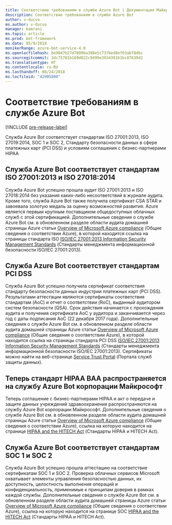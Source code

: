 ```yaml
---
title: Соответствие требованиям в службе Azure Bot | Документация Майкрософт
description: Соответствие требованиям в службе Azure Bot
author: v-ducvo
ms.author: v-ducvo
manager: kamrani
ms.topic: article
ms.prod: bot-framework
ms.date: 05/9/2018
monikerRange: azure-bot-service-4.0
ms.openlocfilehash: be9047b27d7899ba398e5c737bed8ef03abf8dbc
ms.sourcegitcommit: 2dc75701b169d822c9499e393439161bc87639d2
ms.translationtype: HT
ms.contentlocale: ru-RU
ms.lasthandoff: 08/24/2018
ms.locfileid: "42905898"
---
```

# <a name="bot-service-compliance"></a>Соответствие требованиям в службе Azure Bot

[!INCLUDE [pre-release-label](../includes/pre-release-label.md)]

Служба Azure Bot соответствует стандартам ISO 27001:2013, ISO 27019:2014, SOC 1 и SOC 2, Стандарту безопасности данных в сфере платежных карт (PCI DSS) и условиям соглашения с бизнес-партнерами HIPAA

## <a name="azure-bot-service-is-compliant-with-iso-270012013-and-iso-270182014"></a>Служба Azure Bot соответствует стандартам ISO 27001:2013 и ISO 27018:2014 
Служба Azure Bot успешно прошла аудит ISO 27001:2013 и ISO 27018:2014 без указания каких-либо несоответствий в журнале аудита. Кроме того, служба Azure Bot также получила сертификат CSA STAR и завоевала золотую медаль за оценку возможностей развития.  Azure является первым крупным поставщиком общедоступных облачных служб с этой сертификацией. Дополнительные сведения о службе Azure Bot см. в обновленном разделе области аудита домашней страницы Azure статьи [Overview of Microsoft Azure compliance](https://gallery.technet.microsoft.com/Overview-of-Azure-c1be3942) (Общие сведения о соответствии Azure), в которой находится ссылка на страницы стандарта ISO [ISO/IEC 27001:2013 Information Security Management Standards](https://www.microsoft.com/en-us/trustcenter/compliance/iso-iec-27001) (Стандарты менеджмента информационной безопасности ISO/IEC 27001:2013).  
 
## <a name="azure-bot-service-is-compliant-with-pci-dss"></a>Служба Azure Bot соответствует стандартам PCI DSS
Служба Azure Bot успешно получила сертификат соответствия стандарту безопасности данных индустрии платежных карт (PCI DSS). Результатами аттестации являются сертификаты соответствия стандартам (AoC) и отчет о соответствии (RoC), выданный аудитором систем безопасности (QSA). Срок действия начинается с прохождения аудита и получения сертификата AoC у аудитора и заканчивается через год с даты подписания AoC (22 декабря 2017 года). Дополнительные сведения о службе Azure Bot см. в обновленном разделе области аудита домашней страницы Azure статьи [Overview of Microsoft Azure compliance](https://gallery.technet.microsoft.com/Overview-of-Azure-c1be3942) (Общие сведения о соответствии Azure), в которой находится ссылка на страницы стандарта PCI DSS [ISO/IEC 27001:2013 Information Security Management Standards](https://www.microsoft.com/en-us/trustcenter/compliance/iso-iec-27001) (Стандарты менеджмента информационной безопасности ISO/IEC 27001:2013).  Сертификаты можно найти на веб-странице [Service Trust Portal](https://servicetrust.microsoft.com/) (Портала служб защиты данных).
 
## <a name="azure-bot-service-is-now-covered-under-microsofts-hipaa-baa"></a>Теперь стандарт HIPAA BAA распространяется на службу Azure Bot корпорации Майкрософт
Теперь соглашение с бизнес-партнерами HIPAA и акт о передаче и защите данных учреждений здравоохранения распространяются на службу Azure Bot корпорации Майкрософт. Дополнительные сведения о службе Azure Bot см. в обновленном разделе области аудита домашней страницы Azure статьи [Overview of Microsoft Azure compliance](https://gallery.technet.microsoft.com/Overview-of-Azure-c1be3942) (Общие сведения о соответствии Azure), ссылка на которую находится на странице [HIPAA and the HITECH Act](https://www.microsoft.com/en-us/TrustCenter/Compliance/HIPAA) (Стандарты HIPAA и HITECH Act).  


## <a name="azure-bot-service-is-compliant-with-soc-1-and-soc-2"></a>Служба Azure Bot соответствует стандартам SOC 1 и SOC 2 
Служба Azure Bot успешно прошла аттестацию на соответствие сертификатам SOC 1 и SOC 2. Проверка облачных сервисов Microsoft охватывает элементы управления безопасностью данных, их доступность, целостность выполнения операций и конфиденциальность, применимые к принципам доверия в рамках каждой службы. Дополнительные сведения о службе Azure Bot см. в обновленном разделе области аудита домашней страницы Azure статьи [Overview of Microsoft Azure compliance](https://gallery.technet.microsoft.com/Overview-of-Azure-c1be3942) (Общие сведения о соответствии Azure), ссылка на которую находится на странице SOC [HIPAA and the HITECH Act](https://www.microsoft.com/en-us/trustcenter/compliance/iso-iec-27001) (Стандарты HIPAA и HITECH Act).  
 
